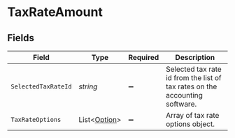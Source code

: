 # TaxRateAmount


## Fields

| Field                                                                       | Type                                                                        | Required                                                                    | Description                                                                 |
| --------------------------------------------------------------------------- | --------------------------------------------------------------------------- | --------------------------------------------------------------------------- | --------------------------------------------------------------------------- |
| `SelectedTaxRateId`                                                         | *string*                                                                    | :heavy_minus_sign:                                                          | Selected tax rate id from the list of tax rates on the accounting software. |
| `TaxRateOptions`                                                            | List<[Option](../../models/shared/Option.md)>                               | :heavy_minus_sign:                                                          | Array of tax rate options object.                                           |